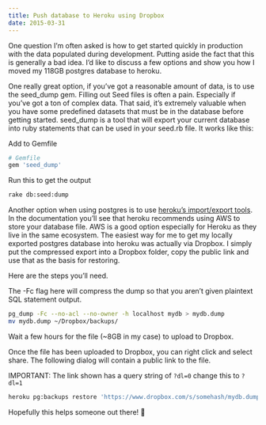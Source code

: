```yaml
---
title: Push database to Heroku using Dropbox
date: 2015-03-31
---
```


One question I’m often asked is how to get started quickly in production with the data populated during development. Putting aside the fact that this is generally a bad idea. I’d like to discuss a few options and show you how I moved my 118GB postgres database to heroku.

One really great option, if you’ve got a reasonable amount of data, is to use the seed_dump gem. Filling out Seed files is often a pain. Especially if you’ve got a ton of complex data. That said, it’s extremely valuable when you have some predefined datasets that must be in the database before getting started. seed_dump is a tool that will export your current database into ruby statements that can be used in your seed.rb file. It works like this:

Add to Gemfile

```ruby
# Gemfile
gem 'seed_dump'
```

Run this to get the output

```bash
rake db:seed:dump
```

Another option when using postgres is to use [heroku’s import/export tools](https://devcenter.heroku.com/articles/heroku-postgres-import-export). In the documentation you’ll see that heroku recommends using AWS to store your database file. AWS is a good option especially for Heroku as they live in the same ecosystem. The easiest way for me to get my locally exported postgres database into heroku was actually via Dropbox. I simply put the compressed export into a Dropbox folder, copy the public link and use that as the basis for restoring.

Here are the steps you’ll need.

The -Fc flag here will compress the dump so that you aren’t given plaintext SQL statement output.

```bash
pg_dump -Fc --no-acl --no-owner -h localhost mydb > mydb.dump
mv mydb.dump ~/Dropbox/backups/
```

Wait a few hours for the file (~8GB in my case) to upload to Dropbox.

Once the file has been uploaded to Dropbox, you can right click and select share. The following dialog will contain a public link to the file.

IMPORTANT: The link shown has a query string of `?dl=0` change this to `?dl=1`

```bash
heroku pg:backups restore 'https://www.dropbox.com/s/somehash/mydb.dump?dl=1' DATABASE_URL
```

Hopefully this helps someone out there! 🙂
